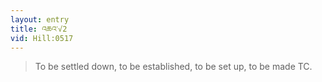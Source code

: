 ```yaml
---
layout: entry
title: འཆའ་√2
vid: Hill:0517
---
```

> To be settled down, to be established, to be set up, to be made TC.
